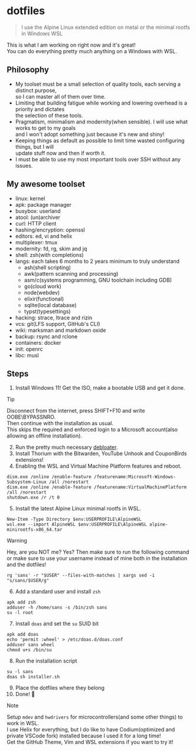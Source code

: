 # dotfiles
> I use the Alpine Linux extended edition on metal or the minimal rootfs in Windows WSL

This is what I am working on right now and it's great!  
You can do everything pretty much anything on a Windows with WSL.

## Philosophy
* My toolset must be a small selection of quality tools, each serving a distinct purpose,  
  so I can master all of them over time.
* Limiting that building fatigue while working and lowering overhead is a priority and dictates  
  the selection of these tools.
* Pragmatism, minimalism and modernity(when sensible). I will use what works to get to my goals  
  and I won't adopt something just because it's new and shiny!
* Keeping things as default as possible to limit time wasted configuring things, but I will  
  update stuff now and then if worth it.
* I must be able to use my most important tools over SSH without any issues.

## My awesome toolset
* linux: kernel
* apk: package manager
* busybox: userland
* atool: (un)archiver
* curl: HTTP client
* hashing/encryption: openssl
* editors: ed, vi and helix
* multiplexer: tmux
* modernity: fd, rg, skim and jq
* shell: zsh(with completions)
* langs: each takes 6 months to 2 years minimum to truly understand
  * ash(shell scripting)
  * awk(pattern scanning and processing)
  * asm/c(systems programming, GNU toolchain including GDB)
  * go(cloud work)
  * node(webdev)
  * elixir(functional)
  * sqlite(local database)
  * typst(typesettings)
* hacking: strace, ltrace and rizin
* vcs: git(LFS support, GitHub's CLI)
* wiki: marksman and markdown oxide
* backup: rsync and rclone
* containers: docker
* init: openrc
* libc: musl

## Steps
1. Install Windows 11!
Get the ISO, make a bootable USB and get it done.  

> [!TIP]
> Disconnect from the internet, press SHIFT+F10 and write OOBE\BYPASSNRO.  
> Then continue with the installation as usual.  
> This skips the required and enforced login to a Microsoft account(also allowing an offline installation).  

2. Run the pretty much necessary [debloater](https://github.com/Raphire/Win11Debloat).
3. Install Thorium with the Bitwarden, YouTube Unhook and CouponBirds extensions!
4. Enabling the WSL and Virtual Machine Platform features and reboot.
```
dism.exe /online /enable-feature /featurename:Microsoft-Windows-Subsystem-Linux /all /norestart
dism.exe /online /enable-feature /featurename:VirtualMachinePlatform /all /norestart
shutdown.exe /r /t 0
```
5. Install the latest Alpine Linux minimal rootfs in WSL.
```
New-Item -Type Directory $env:USERPROFILE\AlpineWSL
wsl.exe --import AlpineWSL $env:USERPROFILE\AlpineWSL alpine-minirootfs-x86_64.tar
```

> [!WARNING]
> Hey, are you NOT me? Yes?
> Then make sure to run the following command or make sure to use your username
> instead of mine both in the installation and the dotfiles!
```
rg 'sans' -r "$USER" --files-with-matches | xargs sed -i "s/sans/$USER/g"
```

6. Add a standard user and install `zsh`
```
apk add zsh
adduser -h /home/sans -s /bin/zsh sans
su -l root
```
7. Install `doas` and set the `su` SUID bit
```
apk add doas
echo 'permit :wheel' > /etc/doas.d/doas.conf
adduser sans wheel
chmod u+s /bin/su
```
8. Run the installation script
```
su -l sans
doas sh installer.sh
```
9. Place the dotfiles where they belong
10. Done! 🎉

> [!NOTE]
> Setup `mdev` and `hwdrivers` for microcontrollers(and some other things) to work in WSL.  
> I use Helix for everything, but I do like to have Codium(optimized and private VSCode fork) installed because I used it for a long time!  
> Get the GitHub Theme, Vim and WSL extensions if you want to try it!
